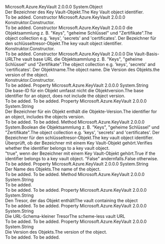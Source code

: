<Type Name="ObjectIdentifier" FullName="Microsoft.Azure.KeyVault.ObjectIdentifier">
  <TypeSignature Language="C#" Value="public class ObjectIdentifier" />
  <TypeSignature Language="ILAsm" Value=".class public auto ansi beforefieldinit ObjectIdentifier extends System.Object" />
  <TypeSignature Language="DocId" Value="T:Microsoft.Azure.KeyVault.ObjectIdentifier" />
  <TypeSignature Language="VB.NET" Value="Public Class ObjectIdentifier" />
  <TypeSignature Language="F#" Value="type ObjectIdentifier = class" />
  <AssemblyInfo>
    <AssemblyName>Microsoft.Azure.KeyVault</AssemblyName>
    <AssemblyVersion>2.0.0.0</AssemblyVersion>
  </AssemblyInfo>
  <Base>
    <BaseTypeName>System.Object</BaseTypeName>
  </Base>
  <Interfaces />
  <Docs>
    <summary>
            <span data-ttu-id="d84e3-101">Der Bezeichner des Key Vault-Objekt.</span><span class="sxs-lookup"><span data-stu-id="d84e3-101">The Key Vault object identifier.</span></span>
            </summary>
    <remarks>To be added.</remarks>
  </Docs>
  <Members>
    <Member MemberName=".ctor">
      <MemberSignature Language="C#" Value="protected ObjectIdentifier ();" />
      <MemberSignature Language="ILAsm" Value=".method familyhidebysig specialname rtspecialname instance void .ctor() cil managed" />
      <MemberSignature Language="DocId" Value="M:Microsoft.Azure.KeyVault.ObjectIdentifier.#ctor" />
      <MemberSignature Language="VB.NET" Value="Protected Sub New ()" />
      <MemberType>Constructor</MemberType>
      <AssemblyInfo>
        <AssemblyName>Microsoft.Azure.KeyVault</AssemblyName>
        <AssemblyVersion>2.0.0.0</AssemblyVersion>
      </AssemblyInfo>
      <Parameters />
      <Docs>
        <summary>
            <span data-ttu-id="d84e3-102">Konstruktor.</span><span class="sxs-lookup"><span data-stu-id="d84e3-102">Constructor.</span></span>
            </summary>
        <remarks>To be added.</remarks>
      </Docs>
    </Member>
    <Member MemberName=".ctor">
      <MemberSignature Language="C#" Value="protected ObjectIdentifier (string collection, string identifier);" />
      <MemberSignature Language="ILAsm" Value=".method familyhidebysig specialname rtspecialname instance void .ctor(string collection, string identifier) cil managed" />
      <MemberSignature Language="DocId" Value="M:Microsoft.Azure.KeyVault.ObjectIdentifier.#ctor(System.String,System.String)" />
      <MemberSignature Language="VB.NET" Value="Protected Sub New (collection As String, identifier As String)" />
      <MemberSignature Language="F#" Value="new Microsoft.Azure.KeyVault.ObjectIdentifier : string * string -&gt; Microsoft.Azure.KeyVault.ObjectIdentifier" Usage="new Microsoft.Azure.KeyVault.ObjectIdentifier (collection, identifier)" />
      <MemberType>Constructor</MemberType>
      <AssemblyInfo>
        <AssemblyName>Microsoft.Azure.KeyVault</AssemblyName>
        <AssemblyVersion>2.0.0.0</AssemblyVersion>
      </AssemblyInfo>
      <Parameters>
        <Parameter Name="collection" Type="System.String" />
        <Parameter Name="identifier" Type="System.String" />
      </Parameters>
      <Docs>
        <param name="collection"><span data-ttu-id="d84e3-103">die Objektsammlung z. B. "Keys", "geheime Schlüssel" und "Zertifikate".</span><span class="sxs-lookup"><span data-stu-id="d84e3-103">The object collection e.g. 'keys', 'secrets' and 'certificates'.</span></span></param>
        <param name="identifier"><span data-ttu-id="d84e3-104">Der Bezeichner für den schlüsseltresor-Objekt.</span><span class="sxs-lookup"><span data-stu-id="d84e3-104">The key vault object identifier.</span></span></param>
        <summary>
            <span data-ttu-id="d84e3-105">Konstruktor.</span><span class="sxs-lookup"><span data-stu-id="d84e3-105">Constructor.</span></span>
            </summary>
        <remarks>To be added.</remarks>
      </Docs>
    </Member>
    <Member MemberName=".ctor">
      <MemberSignature Language="C#" Value="protected ObjectIdentifier (string vaultBaseUrl, string collection, string name, string version = &quot;&quot;);" />
      <MemberSignature Language="ILAsm" Value=".method familyhidebysig specialname rtspecialname instance void .ctor(string vaultBaseUrl, string collection, string name, string version) cil managed" />
      <MemberSignature Language="DocId" Value="M:Microsoft.Azure.KeyVault.ObjectIdentifier.#ctor(System.String,System.String,System.String,System.String)" />
      <MemberSignature Language="VB.NET" Value="Protected Sub New (vaultBaseUrl As String, collection As String, name As String, Optional version As String = &quot;&quot;)" />
      <MemberSignature Language="F#" Value="new Microsoft.Azure.KeyVault.ObjectIdentifier : string * string * string * string -&gt; Microsoft.Azure.KeyVault.ObjectIdentifier" Usage="new Microsoft.Azure.KeyVault.ObjectIdentifier (vaultBaseUrl, collection, name, version)" />
      <MemberType>Constructor</MemberType>
      <AssemblyInfo>
        <AssemblyName>Microsoft.Azure.KeyVault</AssemblyName>
        <AssemblyVersion>2.0.0.0</AssemblyVersion>
      </AssemblyInfo>
      <Parameters>
        <Parameter Name="vaultBaseUrl" Type="System.String" />
        <Parameter Name="collection" Type="System.String" />
        <Parameter Name="name" Type="System.String" />
        <Parameter Name="version" Type="System.String" />
      </Parameters>
      <Docs>
        <param name="vaultBaseUrl"> <span data-ttu-id="d84e3-106">Die Vault-Basis-URL</span><span class="sxs-lookup"><span data-stu-id="d84e3-106">The vault base URL</span></span></param>
        <param name="collection"><span data-ttu-id="d84e3-107">die Objektsammlung z. B. "Keys", "geheime Schlüssel" und "Zertifikate".</span><span class="sxs-lookup"><span data-stu-id="d84e3-107">The object collection e.g. 'keys', 'secrets' and 'certificates'.</span></span></param>
        <param name="name"><span data-ttu-id="d84e3-108">Der Objektname.</span><span class="sxs-lookup"><span data-stu-id="d84e3-108">The object name.</span></span></param>
        <param name="version"> <span data-ttu-id="d84e3-109">Die Version des Objekts.</span><span class="sxs-lookup"><span data-stu-id="d84e3-109">the version of the object.</span></span></param>
        <summary>
            <span data-ttu-id="d84e3-110">Konstruktor.</span><span class="sxs-lookup"><span data-stu-id="d84e3-110">Constructor.</span></span>
            </summary>
        <remarks>To be added.</remarks>
      </Docs>
    </Member>
    <Member MemberName="BaseIdentifier">
      <MemberSignature Language="C#" Value="public string BaseIdentifier { get; protected set; }" />
      <MemberSignature Language="ILAsm" Value=".property instance string BaseIdentifier" />
      <MemberSignature Language="DocId" Value="P:Microsoft.Azure.KeyVault.ObjectIdentifier.BaseIdentifier" />
      <MemberSignature Language="VB.NET" Value="Public Property BaseIdentifier As String" />
      <MemberSignature Language="F#" Value="member this.BaseIdentifier : string with get, set" Usage="Microsoft.Azure.KeyVault.ObjectIdentifier.BaseIdentifier" />
      <MemberType>Property</MemberType>
      <AssemblyInfo>
        <AssemblyName>Microsoft.Azure.KeyVault</AssemblyName>
        <AssemblyVersion>2.0.0.0</AssemblyVersion>
      </AssemblyInfo>
      <ReturnValue>
        <ReturnType>System.String</ReturnType>
      </ReturnValue>
      <Docs>
        <summary>
            <span data-ttu-id="d84e3-111">Die base-ID für ein Objekt umfasst nicht die Objektversion.</span><span class="sxs-lookup"><span data-stu-id="d84e3-111">The base identifier for an object, does not include the object version.</span></span>
            </summary>
        <value>To be added.</value>
        <remarks>To be added.</remarks>
      </Docs>
    </Member>
    <Member MemberName="Identifier">
      <MemberSignature Language="C#" Value="public string Identifier { get; protected set; }" />
      <MemberSignature Language="ILAsm" Value=".property instance string Identifier" />
      <MemberSignature Language="DocId" Value="P:Microsoft.Azure.KeyVault.ObjectIdentifier.Identifier" />
      <MemberSignature Language="VB.NET" Value="Public Property Identifier As String" />
      <MemberSignature Language="F#" Value="member this.Identifier : string with get, set" Usage="Microsoft.Azure.KeyVault.ObjectIdentifier.Identifier" />
      <MemberType>Property</MemberType>
      <AssemblyInfo>
        <AssemblyName>Microsoft.Azure.KeyVault</AssemblyName>
        <AssemblyVersion>2.0.0.0</AssemblyVersion>
      </AssemblyInfo>
      <ReturnValue>
        <ReturnType>System.String</ReturnType>
      </ReturnValue>
      <Docs>
        <summary>
            <span data-ttu-id="d84e3-112">Der Bezeichner für ein Objekt enthält die Objekte-Version.</span><span class="sxs-lookup"><span data-stu-id="d84e3-112">The identifier for an object, includes the objects version.</span></span>
            </summary>
        <value>To be added.</value>
        <remarks>To be added.</remarks>
      </Docs>
    </Member>
    <Member MemberName="IsObjectIdentifier">
      <MemberSignature Language="C#" Value="protected static bool IsObjectIdentifier (string collection, string identifier);" />
      <MemberSignature Language="ILAsm" Value=".method familystatic hidebysig bool IsObjectIdentifier(string collection, string identifier) cil managed" />
      <MemberSignature Language="DocId" Value="M:Microsoft.Azure.KeyVault.ObjectIdentifier.IsObjectIdentifier(System.String,System.String)" />
      <MemberSignature Language="VB.NET" Value="Protected Shared Function IsObjectIdentifier (collection As String, identifier As String) As Boolean" />
      <MemberSignature Language="F#" Value="static member IsObjectIdentifier : string * string -&gt; bool" Usage="Microsoft.Azure.KeyVault.ObjectIdentifier.IsObjectIdentifier (collection, identifier)" />
      <MemberType>Method</MemberType>
      <AssemblyInfo>
        <AssemblyName>Microsoft.Azure.KeyVault</AssemblyName>
        <AssemblyVersion>2.0.0.0</AssemblyVersion>
      </AssemblyInfo>
      <ReturnValue>
        <ReturnType>System.Boolean</ReturnType>
      </ReturnValue>
      <Parameters>
        <Parameter Name="collection" Type="System.String" />
        <Parameter Name="identifier" Type="System.String" />
      </Parameters>
      <Docs>
        <param name="collection"><span data-ttu-id="d84e3-113">die Objektsammlung z. B. "Keys", "geheime Schlüssel" und "Zertifikate".</span><span class="sxs-lookup"><span data-stu-id="d84e3-113">The object collection e.g. 'keys', 'secrets' and 'certificates'.</span></span></param>
        <param name="identifier"><span data-ttu-id="d84e3-114">Der Bezeichner für den schlüsseltresor-Objekt.</span><span class="sxs-lookup"><span data-stu-id="d84e3-114">The key vault object identifier.</span></span></param>
        <summary>
            <span data-ttu-id="d84e3-115">Überprüft, ob der Bezeichner mit einem Key Vault-Objekt gehört.</span><span class="sxs-lookup"><span data-stu-id="d84e3-115">Verifies whether the identifier belongs to a key vault object.</span></span>
            </summary>
        <returns><span data-ttu-id="d84e3-116">"true", wenn der Bezeichner mit einem Key Vault-Objekt gehört.</span><span class="sxs-lookup"><span data-stu-id="d84e3-116">True if the identifier belongs to a key vault object.</span></span> <span data-ttu-id="d84e3-117">"False" andernfalls.</span><span class="sxs-lookup"><span data-stu-id="d84e3-117">False otherwise.</span></span></returns>
        <remarks>To be added.</remarks>
      </Docs>
    </Member>
    <Member MemberName="Name">
      <MemberSignature Language="C#" Value="public string Name { get; protected set; }" />
      <MemberSignature Language="ILAsm" Value=".property instance string Name" />
      <MemberSignature Language="DocId" Value="P:Microsoft.Azure.KeyVault.ObjectIdentifier.Name" />
      <MemberSignature Language="VB.NET" Value="Public Property Name As String" />
      <MemberSignature Language="F#" Value="member this.Name : string with get, set" Usage="Microsoft.Azure.KeyVault.ObjectIdentifier.Name" />
      <MemberType>Property</MemberType>
      <AssemblyInfo>
        <AssemblyName>Microsoft.Azure.KeyVault</AssemblyName>
        <AssemblyVersion>2.0.0.0</AssemblyVersion>
      </AssemblyInfo>
      <ReturnValue>
        <ReturnType>System.String</ReturnType>
      </ReturnValue>
      <Docs>
        <summary>
            <span data-ttu-id="d84e3-118">Der Name des Objekts.</span><span class="sxs-lookup"><span data-stu-id="d84e3-118">The name of the object.</span></span>
            </summary>
        <value>To be added.</value>
        <remarks>To be added.</remarks>
      </Docs>
    </Member>
    <Member MemberName="ToString">
      <MemberSignature Language="C#" Value="public override string ToString ();" />
      <MemberSignature Language="ILAsm" Value=".method public hidebysig virtual instance string ToString() cil managed" />
      <MemberSignature Language="DocId" Value="M:Microsoft.Azure.KeyVault.ObjectIdentifier.ToString" />
      <MemberSignature Language="VB.NET" Value="Public Overrides Function ToString () As String" />
      <MemberSignature Language="F#" Value="override this.ToString : unit -&gt; string" Usage="objectIdentifier.ToString " />
      <MemberType>Method</MemberType>
      <AssemblyInfo>
        <AssemblyName>Microsoft.Azure.KeyVault</AssemblyName>
        <AssemblyVersion>2.0.0.0</AssemblyVersion>
      </AssemblyInfo>
      <ReturnValue>
        <ReturnType>System.String</ReturnType>
      </ReturnValue>
      <Parameters />
      <Docs>
        <summary>To be added.</summary>
        <returns>To be added.</returns>
        <remarks>To be added.</remarks>
      </Docs>
    </Member>
    <Member MemberName="Vault">
      <MemberSignature Language="C#" Value="public string Vault { get; protected set; }" />
      <MemberSignature Language="ILAsm" Value=".property instance string Vault" />
      <MemberSignature Language="DocId" Value="P:Microsoft.Azure.KeyVault.ObjectIdentifier.Vault" />
      <MemberSignature Language="VB.NET" Value="Public Property Vault As String" />
      <MemberSignature Language="F#" Value="member this.Vault : string with get, set" Usage="Microsoft.Azure.KeyVault.ObjectIdentifier.Vault" />
      <MemberType>Property</MemberType>
      <AssemblyInfo>
        <AssemblyName>Microsoft.Azure.KeyVault</AssemblyName>
        <AssemblyVersion>2.0.0.0</AssemblyVersion>
      </AssemblyInfo>
      <ReturnValue>
        <ReturnType>System.String</ReturnType>
      </ReturnValue>
      <Docs>
        <summary>
            <span data-ttu-id="d84e3-119">Den Tresor, der das Objekt enthält</span><span class="sxs-lookup"><span data-stu-id="d84e3-119">The vault containing the object</span></span>
            </summary>
        <value>To be added.</value>
        <remarks>To be added.</remarks>
      </Docs>
    </Member>
    <Member MemberName="VaultWithoutScheme">
      <MemberSignature Language="C#" Value="public string VaultWithoutScheme { get; protected set; }" />
      <MemberSignature Language="ILAsm" Value=".property instance string VaultWithoutScheme" />
      <MemberSignature Language="DocId" Value="P:Microsoft.Azure.KeyVault.ObjectIdentifier.VaultWithoutScheme" />
      <MemberSignature Language="VB.NET" Value="Public Property VaultWithoutScheme As String" />
      <MemberSignature Language="F#" Value="member this.VaultWithoutScheme : string with get, set" Usage="Microsoft.Azure.KeyVault.ObjectIdentifier.VaultWithoutScheme" />
      <MemberType>Property</MemberType>
      <AssemblyInfo>
        <AssemblyName>Microsoft.Azure.KeyVault</AssemblyName>
        <AssemblyVersion>2.0.0.0</AssemblyVersion>
      </AssemblyInfo>
      <ReturnValue>
        <ReturnType>System.String</ReturnType>
      </ReturnValue>
      <Docs>
        <summary>
            <span data-ttu-id="d84e3-120">Die URL-Schema-kleiner Tresor</span><span class="sxs-lookup"><span data-stu-id="d84e3-120">The scheme-less vault URL</span></span>
            </summary>
        <value>To be added.</value>
        <remarks>To be added.</remarks>
      </Docs>
    </Member>
    <Member MemberName="Version">
      <MemberSignature Language="C#" Value="public string Version { get; protected set; }" />
      <MemberSignature Language="ILAsm" Value=".property instance string Version" />
      <MemberSignature Language="DocId" Value="P:Microsoft.Azure.KeyVault.ObjectIdentifier.Version" />
      <MemberSignature Language="VB.NET" Value="Public Property Version As String" />
      <MemberSignature Language="F#" Value="member this.Version : string with get, set" Usage="Microsoft.Azure.KeyVault.ObjectIdentifier.Version" />
      <MemberType>Property</MemberType>
      <AssemblyInfo>
        <AssemblyName>Microsoft.Azure.KeyVault</AssemblyName>
        <AssemblyVersion>2.0.0.0</AssemblyVersion>
      </AssemblyInfo>
      <ReturnValue>
        <ReturnType>System.String</ReturnType>
      </ReturnValue>
      <Docs>
        <summary>
            <span data-ttu-id="d84e3-121">Die Version des Objekts.</span><span class="sxs-lookup"><span data-stu-id="d84e3-121">The version of the object.</span></span>
            </summary>
        <value>To be added.</value>
        <remarks>To be added.</remarks>
      </Docs>
    </Member>
  </Members>
</Type>